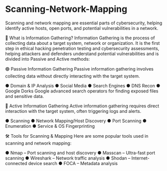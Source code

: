 # Scanning-Network-Mapping

Scanning and network mapping are essential parts of cybersecurity, helping identify active hosts, open ports, and potential vulnerabilities in a network.

📌 What is Information Gathering?
Information Gathering is the process of collecting data about a target system, network or organization. It is the first step in ethical hacking penetration testing and cybersecurity assessments, helping attackers and defenders understand potential vulnerabilities and is divided into Passive and Active methods:

🟢 Passive Information Gathering
Passive information gathering involves collecting data without directly interacting with the target system.

● Domain & IP Analysis
  ● Social Media
  ● Search Engines
● DNS Recon
  ● Google Dorks
Google advanced search operators for finding exposed files and sensitive data.

🔴 Active Information Gathering
Active information gathering requires direct interaction with the target system, often triggering logs and alerts.

● Scanning
   ● Network Mapping/Host Discovery
   ● Port Scanning
● Enumeration
   ● Service & OS Fingerprinting

🛠 Tools for Scanning & Mapping
Here are some popular tools used in scanning and network mapping:

● Nmap – Port scanning and host discovery
● Masscan – Ultra-fast port scanning
● Wireshark – Network traffic analysis
● Shodan – Internet-connected device search
● FOCA – Metadata analysis
